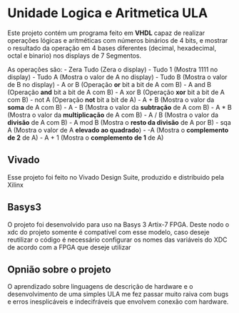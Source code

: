 # Unidade Logica e Aritmetica ULA

Este projeto contém um programa feito em **VHDL** capaz de realizar operações lógicas e aritméticas com números binários de 4 bits, e mostrar o resultado da operação em 4 bases diferentes (decimal, hexadecimal, octal e binario) nos displays de 7 Segmentos.

As operações são:
			- Zera Tudo (Zera o display)
			- Tudo 1	(Mostra 1111 no display)
			- Tudo A 	(Mostra o valor de A no display)
			- Tudo B 	(Mostra o valor de B no display)
			- A or B 	(Operação **or** bit a bit de A com B)
			- A and B 	(Operação **and** bit a bit de A com B)
			- A xor B 	(Operação **xor** bit a bit de A com B)
			- not A 	(Operação **not** bit a bit de A)
			- A + B 	(Mostra o valor da **soma** de A com B)
			- A - B 	(Mostra o valor da **subtração** de A com B)
			- A * B 	(Mostra o valor da **multiplicação** de A com B)
			- A / B 	(Mostra o valor da **divisão** de A com B)
			- A mod B 	(Mostra o **resto da divisão** de A por B)
			- sqa A 	(Mostra o valor de A **elevado ao quadrado**)
			- -A 		(Mostra o **complemento de 2** de A)
			- A + 1		(Mostra o **complemento de 1** de A)

## Vivado

Esse projeto foi feito no Vivado Design Suite, produzido e distribuido pela Xilinx

## Basys3

O projeto foi desenvolvido para uso na Basys 3 Artix-7 FPGA. Deste nodo o xdc do projeto somente é compatível com esse modelo, caso deseje reutilizar o código é necessário configurar os nomes das variáveis do XDC de acordo com a FPGA que deseje utilizar

## Opnião sobre o projeto

O aprendizado sobre linguagens de descrição de hardware e o desenvolvimento de uma simples ULA me fez passar muito raiva com bugs e erros inesplicáveis e indecifráveis que envolvem conexão com hardware.
